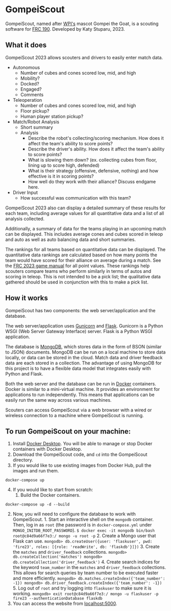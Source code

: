 # GompeiScout

GompeiScout, named after [WPI's](https://www.wpi.edu/) mascot Gompei the Goat, is a scouting software for [FRC 190](https://wp.wpi.edu/frc190/).
Developed by Katy Stuparu, 2023.

## What it does

GompeiScout 2023 allows scouters and drivers to easily enter match data.
* Autonomous
  * Number of cubes and cones scored low, mid, and high
  * Mobility?
  * Docked?
  * Engaged?
  * Comments
* Teleoperation
  * Number of cubes and cones scored low, mid, and high
  * Floor pickup?
  * Human player station pickup?
* Match/Robot Analysis
  * Short summary
  * Analysis
    * Describe the robot's collecting/scoring mechanism. How does it affect the team's ability to score points? 
    * Describe the driver's ability. How does it affect the team's ability to score points? 
    * What is slowing them down? (ex. collecting cubes from floor, lining up to score high, defended)
    * What is their strategy (offensive, defensive, nothing) and how effective is it in scoring points? 
    * How well do they work with their alliance? Discuss endgame here.
* Driver Input
  * How successful was communication with this team?

GompeiScout 2023 also can display a detailed summary of these results for each team, including average values for all 
quantitative data and a list of all analysis collected.

Additionally, a summary of data for the teams playing in an upcoming match can be displayed. This includes average 
cones and cubes scored in teleop and auto as well as auto balancing data and short summaries.

The rankings for all teams based on quantitative data can be displayed. The quantitative data rankings are calculated 
based on how many points the team would have scored for their alliance on average during a match. See the
[FRC 2023 game manual](https://firstfrc.blob.core.windows.net/frc2023/Manual/2023FRCGameManual.pdf) for all point 
values. These rankings help scouters compare teams who perform similarly in terms of autos and scoring in teleop. This 
is not intended to be a pick list; the qualitative data gathered should be used in conjunction with this to make a pick 
list.

## How it works

GompeiScout has two components: the web server/application and the database.

The web server/application uses [Gunicorn](https://gunicorn.org) and [Flask](https://flask.palletsprojects.com). 
Gunicorn is a Python WSGI (Web Server Gateway Interface) server. Flask is a Python WSGI application.

The database is [MongoDB](https://www.mongodb.com), which stores data in the form of BSON (similar to JSON) documents. 
MongoDB can be run on a local machine to store data locally, or data can be stored in the cloud. Match data and driver 
feedback data are each stored in a collection. The advantage of using MongoDB for this project is to have a flexible
data model that integrates easily with Python and Flask.

Both the web server and the database can be run in [Docker](https://www.docker.com) containers. Docker is similar to 
a mini-virtual machine. It provides an environment for applications to run independently. This means that applications 
can be easily run the same way across various machines.

Scouters can access GompeiScout via a web browser with a wired or wireless connection to a machine where GompeiScout is 
running.

## To run GompeiScout on your machine:
1. Install [Docker Desktop](https://www.docker.com/products/docker-desktop). You will be able to manage or stop Docker
containers with Docker Desktop.
2. Download the GompeiScout code, and ```cd``` into the GompeiScout directory.
3. If you would like to use existing images from Docker Hub, pull the images and run them.
```
docker-compose up
```
4. If you would like to start from scratch:
   1. Build the Docker containers.
```
docker-compose up -d --build
```
   2. Now, you will need to configure the database to work with GompeiScout.
     1. Start an interactive shell on the ```mongodb``` container. Then, log in as ```root``` (the password is in 
     ```docker-compose.yml``` under ```MONGO_INITDB_ROOT_PASSWORD```).
     ```
     $ docker exec -it mongodb bin/bash
     root@c84d9a66f7e3:/ mongo -u root -p
     ```
     2. Create a Mongo user that Flask can use. 
     ```
     mongodb> db.createUser({user: 'flaskuser', pwd: 'fire23', roles: [{role: 'readWrite', db: 'flaskdb'}]})
     ```
     3. Create the ```matches``` and ```driver_feedback``` collections.
     ```
     mongodb> db.createCollection('matches')
     mongodb> db.createCollection('driver_feedback')
     ```
     4. Create search indices for the keyword ```team_number``` in the ```matches``` and ```driver_feedback``` 
     collections. This allows for search queries by team number to be executed faster and more efficiently.
     ```
     mongodb> db.matches.createIndex({'team_number': -1})
     mongodb> db.driver_feedback.createIndex({'team_number': -1})
     ```
     5. Log out of ```root``` and try logging into ```flaskuser``` to make sure it is working.
     ```
     mongodb> exit
     root@c84d9a66f7e3:/ mongo -u flaskuser -p fire23 --authenticationDatabase flaskdb
     ```
6. You can access the website from [localhost:5000](localhost:5000).
